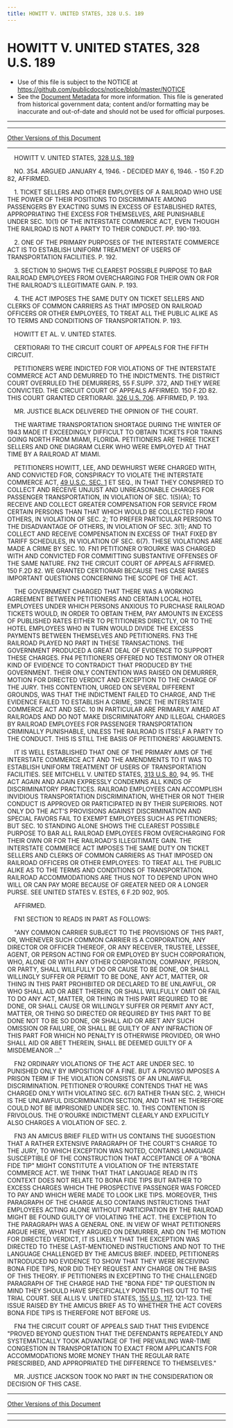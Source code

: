 ```yaml
---
title: HOWITT V. UNITED STATES, 328 U.S. 189
---
```


# HOWITT V. UNITED STATES, 328 U.S. 189

* Use of this file is subject to the NOTICE at https://github.com/publicdocs/notice/blob/master/NOTICE
* See the [Document Metadata](../../../index.md) for more information.
  This file is generated from historical government data; content and/or formatting may be inaccurate and out-of-date and should not be used for official purposes.

----------
----------

[Other Versions of this Document](https://publicdocs.github.io/go/links?ns=uslm-x&ref=%2Fus%2Fcourts%2Fscotus%2FusReporter%2F328%2F189)

----------

    HOWITT V. UNITED STATES, [328 U.S. 189][/us/courts/scotus/usReporter/328/189]

    NO. 354.  ARGUED JANUARY 4, 1946.  - DECIDED MAY 6, 1946.  - 150 F.2D 82, AFFIRMED.

    1.  TICKET SELLERS AND OTHER EMPLOYEES OF A RAILROAD WHO USE THE POWER OF THEIR POSITIONS TO DISCRIMINATE AMONG PASSENGERS BY EXACTING SUMS IN EXCESS OF ESTABLISHED RATES, APPROPRIATING THE EXCESS FOR THEMSELVES, ARE PUNISHABLE UNDER SEC. 10(1) OF THE INTERSTATE COMMERCE ACT, EVEN THOUGH THE RAILROAD IS NOT A PARTY TO THEIR CONDUCT.  PP. 190-193.

    2.  ONE OF THE PRIMARY PURPOSES OF THE INTERSTATE COMMERCE ACT IS TO ESTABLISH UNIFORM TREATMENT OF USERS OF TRANSPORTATION FACILITIES.  P. 192.

    3.  SECTION 10 SHOWS THE CLEAREST POSSIBLE PURPOSE TO BAR RAILROAD EMPLOYEES FROM OVERCHARGING FOR THEIR OWN OR FOR THE RAILROAD'S ILLEGITIMATE GAIN.  P. 193.

    4.  THE ACT IMPOSES THE SAME DUTY ON TICKET SELLERS AND CLERKS OF COMMON CARRIERS AS THAT IMPOSED ON RAILROAD OFFICERS OR OTHER EMPLOYEES, TO TREAT ALL THE PUBLIC ALIKE AS TO TERMS AND CONDITIONS OF TRANSPORTATION.  P. 193.

    HOWITT ET AL. V. UNITED STATES.

    CERTIORARI TO THE CIRCUIT COURT OF APPEALS FOR THE FIFTH CIRCUIT.

    PETITIONERS WERE INDICTED FOR VIOLATIONS OF THE INTERSTATE COMMERCE ACT AND DEMURRED TO THE INDICTMENTS.  THE DISTRICT COURT OVERRULED THE DEMURRERS, 55 F.SUPP.  372, AND THEY WERE CONVICTED.  THE CIRCUIT COURT OF APPEALS AFFIRMED.  150 F.2D 82.  THIS COURT GRANTED CERTIORARI.  [326 U.S. 706][/us/courts/scotus/usReporter/326/706].  AFFIRMED, P. 193.

    MR. JUSTICE BLACK DELIVERED THE OPINION OF THE COURT.

    THE WARTIME TRANSPORTATION SHORTAGE DURING THE WINTER OF 1943 MADE IT EXCEEDINGLY DIFFICULT TO OBTAIN TICKETS FOR TRAINS GOING NORTH FROM MIAMI, FLORIDA.  PETITIONERS ARE THREE TICKET SELLERS AND ONE DIAGRAM CLERK WHO WERE EMPLOYED AT THAT TIME BY A RAILROAD AT MIAMI.

    PETITIONERS HOWITT, LEE, AND DEWHURST WERE CHARGED WITH, AND CONVICTED FOR, CONSPIRACY TO VIOLATE THE INTERSTATE COMMERCE ACT, [49 U.S.C. SEC. 1][/us/usc/t49/s1] ET SEQ., IN THAT THEY CONSPIRED TO COLLECT AND RECEIVE UNJUST AND UNREASONABLE CHARGES FOR PASSENGER TRANSPORTATION, IN VIOLATION OF SEC. 1(5)(A); TO RECEIVE AND COLLECT GREATER COMPENSATION FOR SERVICE FROM CERTAIN PERSONS THAN THAT WHICH WOULD BE COLLECTED FROM OTHERS, IN VIOLATION OF SEC. 2; TO PREFER PARTICULAR PERSONS TO THE DISADVANTAGE OF OTHERS, IN VIOLATION OF SEC. 3(1); AND TO COLLECT AND RECEIVE COMPENSATION IN EXCESS OF THAT FIXED BY TARIFF SCHEDULES, IN VIOLATION OF SEC. 6(7).  THESE VIOLATIONS ARE MADE A CRIME BY SEC. 10.  FN1 PETITIONER O'ROURKE WAS CHARGED WITH AND CONVICTED FOR COMMITTING SUBSTANTIVE OFFENSES OF THE SAME NATURE.  FN2  THE CIRCUIT COURT OF APPEALS AFFIRMED.  150 F.2D 82.  WE GRANTED CERTIORARI BECAUSE THIS CASE RAISES IMPORTANT QUESTIONS CONCERNING THE SCOPE OF THE ACT.

    THE GOVERNMENT CHARGED THAT THERE WAS A WORKING AGREEMENT BETWEEN PETITIONERS AND CERTAIN LOCAL HOTEL EMPLOYEES UNDER WHICH PERSONS ANXIOUS TO PURCHASE RAILROAD TICKETS WOULD, IN ORDER TO OBTAIN THEM, PAY AMOUNTS IN EXCESS OF PUBLISHED RATES EITHER TO PETITIONERS DIRECTLY, OR TO THE HOTEL EMPLOYEES WHO IN TURN WOULD DIVIDE THE EXCESS PAYMENTS BETWEEN THEMSELVES AND PETITIONERS.  FN3 THE RAILROAD PLAYED NO PART IN THESE TRANSACTIONS.  THE GOVERNMENT PRODUCED A GREAT DEAL OF EVIDENCE TO SUPPORT THESE CHARGES.  FN4  PETITIONERS OFFERED NO TESTIMONY OR OTHER KIND OF EVIDENCE TO CONTRADICT THAT PRODUCED BY THE GOVERNMENT.  THEIR ONLY CONTENTION WAS RAISED ON DEMURRER, MOTION FOR DIRECTED VERDICT AND EXCEPTION TO THE CHARGE OF THE JURY.  THIS CONTENTION, URGED ON SEVERAL DIFFERENT GROUNDS, WAS THAT THE INDICTMENT FAILED TO CHARGE, AND THE EVIDENCE FAILED TO ESTABLISH A CRIME, SINCE THE INTERSTATE COMMERCE ACT AND SEC. 10 IN PARTICULAR ARE PRIMARILY AIMED AT RAILROADS AND DO NOT MAKE DISCRIMINATORY AND ILLEGAL CHARGES BY RAILROAD EMPLOYEES FOR PASSENGER TRANSPORTATION CRIMINALLY PUNISHABLE, UNLESS THE RAILROAD IS ITSELF A PARTY TO THE CONDUCT.  THIS IS STILL THE BASIS OF PETITIONERS' ARGUMENTS.

    IT IS WELL ESTABLISHED THAT ONE OF THE PRIMARY AIMS OF THE INTERSTATE COMMERCE ACT AND THE AMENDMENTS TO IT WAS TO ESTABLISH UNIFORM TREATMENT OF USERS OF TRANSPORTATION FACILITIES.  SEE MITCHELL V. UNITED STATES, [313 U.S. 80][/us/courts/scotus/usReporter/313/80], 94, 95.  THE ACT AGAIN AND AGAIN EXPRESSLY CONDEMNS ALL KINDS OF DISCRIMINATORY PRACTICES.  RAILROAD EMPLOYEES CAN ACCOMPLISH INVIDIOUS TRANSPORTATION DISCRIMINATION, WHETHER OR NOT THEIR CONDUCT IS APPROVED OR PARTICIPATED IN BY THEIR SUPERIORS.  NOT ONLY DO THE ACT'S PROVISIONS AGAINST DISCRIMINATION AND SPECIAL FAVORS FAIL TO EXEMPT EMPLOYEES SUCH AS PETITIONERS; BUT SEC. 10 STANDING ALONE SHOWS THE CLEAREST POSSIBLE PURPOSE TO BAR ALL RAILROAD EMPLOYEES FROM OVERCHARGING FOR THEIR OWN OR FOR THE RAILROAD'S ILLEGITIMATE GAIN.  THE INTERSTATE COMMERCE ACT IMPOSES THE SAME DUTY ON TICKET SELLERS AND CLERKS OF COMMON CARRIERS AS THAT IMPOSED ON RAILROAD OFFICERS OR OTHER EMPLOYEES:  TO TREAT ALL THE PUBLIC ALIKE AS TO THE TERMS AND CONDITIONS OF TRANSPORTATION.  RAILROAD ACCOMMODATIONS ARE THUS NOT TO DEPEND UPON WHO WILL OR CAN PAY MORE BECAUSE OF GREATER NEED OR A LONGER PURSE.  SEE UNITED STATES V. ESTES, 6 F.2D 902, 905.

    AFFIRMED.

    FN1  SECTION 10 READS IN PART AS FOLLOWS:

    "ANY COMMON CARRIER SUBJECT TO THE PROVISIONS OF THIS PART, OR, WHENEVER SUCH COMMON CARRIER IS A CORPORATION, ANY DIRECTOR OR OFFICER THEREOF, OR ANY RECEIVER, TRUSTEE, LESSEE, AGENT, OR PERSON ACTING FOR OR EMPLOYED BY SUCH CORPORATION, WHO, ALONE OR WITH ANY OTHER CORPORATION, COMPANY, PERSON, OR PARTY, SHALL WILLFULLY DO OR CAUSE TO BE DONE, OR SHALL WILLINGLY SUFFER OR PERMIT TO BE DONE, ANY ACT, MATTER, OR THING IN THIS PART PROHIBITED OR DECLARED TO BE UNLAWFUL, OR WHO SHALL AID OR ABET THEREIN, OR SHALL WILLFULLY OMIT OR FAIL TO DO ANY ACT, MATTER, OR THING IN THIS PART REQUIRED TO BE DONE, OR SHALL CAUSE OR WILLINGLY SUFFER OR PERMIT ANY ACT, MATTER, OR THING SO DIRECTED OR REQUIRED BY THIS PART TO BE DONE NOT TO BE SO DONE, OR SHALL AID OR ABET ANY SUCH OMISSION OR FAILURE, OR SHALL BE GUILTY OF ANY INFRACTION OF THIS PART FOR WHICH NO PENALTY IS OTHERWISE PROVIDED, OR WHO SHALL AID OR ABET THEREIN, SHALL BE DEEMED GUILTY OF A MISDEMEANOR ..."

    FN2  ORDINARY VIOLATIONS OF THE ACT ARE UNDER SEC. 10 PUNISHED ONLY BY IMPOSITION OF A FINE.  BUT A PROVISO IMPOSES A PRISON TERM IF THE VIOLATION CONSISTS OF AN UNLAWFUL DISCRIMINATION.  PETITIONER O'ROURKE CONTENDS THAT HE WAS CHARGED ONLY WITH VIOLATING SEC. 6(7) RATHER THAN SEC. 2, WHICH IS THE UNLAWFUL DISCRIMINATION SECTION, AND THAT HE THEREFORE COULD NOT BE IMPRISONED UNDER SEC. 10.  THIS CONTENTION IS FRIVOLOUS.  THE O'ROURKE INDICTMENT CLEARLY AND EXPLICITLY ALSO CHARGES A VIOLATION OF SEC. 2.

    FN3  AN AMICUS BRIEF FILED WITH US CONTAINS THE SUGGESTION THAT A RATHER EXTENSIVE PARAGRAPH OF THE COURT'S CHARGE TO THE JURY, TO WHICH EXCEPTION WAS NOTED, CONTAINS LANGUAGE SUSCEPTIBLE OF THE CONSTRUCTION THAT ACCEPTANCE OF A "BONA FIDE TIP" MIGHT CONSTITUTE A VIOLATION OF THE INTERSTATE COMMERCE ACT.  WE THINK THAT THAT LANGUAGE READ IN ITS CONTEXT DOES NOT RELATE TO BONA FIDE TIPS BUT RATHER TO EXCESS CHARGES WHICH THE PROSPECTIVE PASSENGER WAS FORCED TO PAY AND WHICH WERE MADE TO LOOK LIKE TIPS.  MOREOVER, THIS PARAGRAPH OF THE CHARGE ALSO CONTAINS INSTRUCTIONS THAT EMPLOYEES ACTING ALONE WITHOUT PARTICIPATION BY THE RAILROAD MIGHT BE FOUND GUILTY OF VIOLATING THE ACT.  THE EXCEPTION TO THE PARAGRAPH WAS A GENERAL ONE.  IN VIEW OF WHAT PETITIONERS ARGUE HERE, WHAT THEY ARGUED ON DEMURRER, AND ON THE MOTION FOR DIRECTED VERDICT, IT IS LIKELY THAT THE EXCEPTION WAS DIRECTED TO THESE LAST-MENTIONED INSTRUCTIONS AND NOT TO THE LANGUAGE CHALLENGED BY THE AMICUS BRIEF.  INDEED, PETITIONERS INTRODUCED NO EVIDENCE TO SHOW THAT THEY WERE RECEIVING BONA FIDE TIPS, NOR DID THEY REQUEST ANY CHARGE ON THE BASIS OF THIS THEORY.  IF PETITIONERS IN EXCEPTING TO THE CHALLENGED PARAGRAPH OF THE CHARGE HAD THE "BONA FIDE" TIP QUESTION IN MIND THEY SHOULD HAVE SPECIFICALLY POINTED THIS OUT TO THE TRIAL COURT.  SEE ALLIS V. UNITED STATES, [155 U.S. 117][/us/courts/scotus/usReporter/155/117], 121-123.  THE ISSUE RAISED BY THE AMICUS BRIEF AS TO WHETHER THE ACT COVERS BONA FIDE TIPS IS THEREFORE NOT BEFORE US.

    FN4  THE CIRCUIT COURT OF APPEALS SAID THAT THIS EVIDENCE "PROVED BEYOND QUESTION THAT THE DEFENDANTS REPEATEDLY AND SYSTEMATICALLY TOOK ADVANTAGE OF THE PREVAILING WAR-TIME CONGESTION IN TRANSPORTATION TO EXACT FROM APPLICANTS FOR ACCOMMODATIONS MORE MONEY THAN THE REGULAR RATE PRESCRIBED, AND APPROPRIATED THE DIFFERENCE TO THEMSELVES."

    MR. JUSTICE JACKSON TOOK NO PART IN THE CONSIDERATION OR DECISION OF THIS CASE.

----------

[Other Versions of this Document](https://publicdocs.github.io/go/links?ns=uslm-x&ref=%2Fus%2Fcourts%2Fscotus%2FusReporter%2F328%2F189)

----------
----------

[/us/courts/scotus/usReporter/328/189]: https://publicdocs.github.io/go/links?ns=uslm-x&ref=%2Fus%2Fcourts%2Fscotus%2FusReporter%2F328%2F189
[/us/courts/scotus/usReporter/326/706]: https://publicdocs.github.io/go/links?ns=uslm-x&ref=%2Fus%2Fcourts%2Fscotus%2FusReporter%2F326%2F706
[/us/usc/t49/s1]: https://publicdocs.github.io/go/links?ns=uslm&ref=%2Fus%2Fusc%2Ft49%2Fs1
[/us/courts/scotus/usReporter/313/80]: https://publicdocs.github.io/go/links?ns=uslm-x&ref=%2Fus%2Fcourts%2Fscotus%2FusReporter%2F313%2F80
[/us/courts/scotus/usReporter/155/117]: https://publicdocs.github.io/go/links?ns=uslm-x&ref=%2Fus%2Fcourts%2Fscotus%2FusReporter%2F155%2F117



